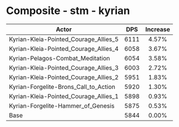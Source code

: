 # Composite - stm - kyrian
| Actor | DPS | Increase |
|---|:---:|:---:|
|Kyrian-Kleia-Pointed_Courage_Allies_5|6111|4.57%|
|Kyrian-Kleia-Pointed_Courage_Allies_4|6058|3.67%|
|Kyrian-Pelagos-Combat_Meditation|6054|3.58%|
|Kyrian-Kleia-Pointed_Courage_Allies_3|6003|2.72%|
|Kyrian-Kleia-Pointed_Courage_Allies_2|5951|1.83%|
|Kyrian-Forgelite-Brons_Call_to_Action|5920|1.30%|
|Kyrian-Kleia-Pointed_Courage_Allies_1|5898|0.93%|
|Kyrian-Forgelite-Hammer_of_Genesis|5875|0.53%|
|Base|5844|0.00%|
